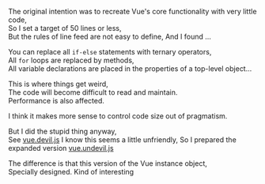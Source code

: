 The original intention was to recreate Vue's core functionality with very little code,   
So I set a target of 50 lines or less,   
But the rules of line feed are not easy to define,
And I found ...   
   
You can replace all `if-else` statements with ternary operators,   
All `for` loops are replaced by methods,   
All variable declarations are placed in the properties of a top-level object...   

This is where things get weird,   
The code will become difficult to read and maintain.   
Performance is also affected.   
   
I think it makes more sense to control code size out of pragmatism.

But I did the stupid thing anyway,   
See [vue.devil.js](./vue.devil.js)
I know this seems a little unfriendly,
So I prepared the expanded version [vue.undevil.js](./vue.undevil.js)

The difference is that this version of the Vue instance object,   
Specially designed. Kind of interesting